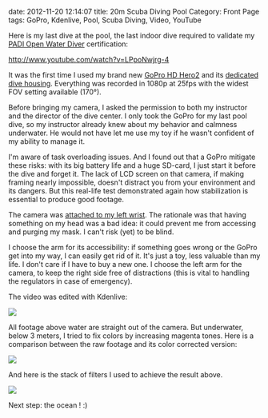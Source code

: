 date: 2012-11-20 12:14:07
title: 20m Scuba Diving Pool
Category: Front Page
tags: GoPro, Kdenlive, Pool, Scuba Diving, Video, YouTube

Here is my last dive at the pool, the last indoor dive required to validate my
[PADI Open Water Diver](http://amzn.com/B003JX0AUK/?tag=kevideld-20)
certification:

http://www.youtube.com/watch?v=LPpoNwjrg-4

It was the first time I used my brand new [GoPro HD Hero2](http://amzn.com/B005WY3TI4/?tag=kevideld-20) and its [dedicated dive housing](http://amzn.com/B0090A5P0Q/?tag=kevideld-20). Everything was recorded in 1080p at 25fps with the widest FOV setting available (170°).





Before bringing my camera, I asked the permission to both my instructor and the director of the dive center. I only took the GoPro for my last pool dive, so my instructor already knew about my behavior and calmness underwater. He would not have let me use my toy if he wasn't confident of my ability to manage it.

I'm aware of task overloading issues. And I found out that a GoPro mitigate these risks: with its big battery life and a huge SD-card, I just start it before the dive and forget it. The lack of LCD screen on that camera, if making framing nearly impossible, doesn't distract you from your environment and its dangers. But this real-life test demonstrated again how stabilization is essential to produce good footage.

The camera was [attached to my left wrist](http://amzn.com/B0047I1S02/?tag=kevideld-20). The rationale was that having something on my head was a bad idea: it could prevent me from accessing and purging my mask. I can't risk (yet) to be blind.



I choose the arm for its accessibility: if something goes wrong or the GoPro get into my way, I can easily get rid of it. It's just a toy, less valuable than my life. I don't care if I have to buy a new one. I choose the left arm for the camera, to keep the right side free of distractions (this is vital to handling the regulators in case of emergency).

The video was edited with Kdenlive:

![](/uploads/2012/kdenlive.jpg)

All footage above water are straight out of the camera. But underwater, below 3 meters, I tried to fix colors by increasing magenta tones. Here is a comparison between the raw footage and its color corrected version:

![](/uploads/2012/underwater-color-correction-before-after.jpg)

And here is the stack of filters I used to achieve the result above.

![](/uploads/2012/underwater-color-correction-filters.jpg)

Next step: the ocean ! :)
